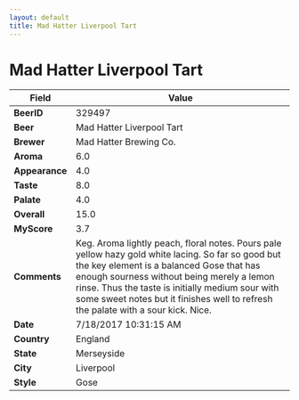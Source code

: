 ```yaml
---
layout: default
title: Mad Hatter Liverpool Tart
---
```


# Mad Hatter Liverpool Tart

| Field         | Value     |
|---------------|-----------|
| **BeerID** | 329497 |
| **Beer** | Mad Hatter Liverpool Tart |
| **Brewer** | Mad Hatter Brewing Co. |
| **Aroma** | 6.0 |
| **Appearance** | 4.0 |
| **Taste** | 8.0 |
| **Palate** | 4.0 |
| **Overall** | 15.0 |
| **MyScore** | 3.7 |
| **Comments** | Keg. Aroma lightly peach, floral notes. Pours pale yellow hazy gold white lacing. So far so good but the key element is a balanced Gose that has enough sourness without being merely a lemon rinse. Thus the taste is initially medium sour with some sweet notes but it finishes well to refresh the palate with a sour kick. Nice. |
| **Date** | 7/18/2017 10:31:15 AM |
| **Country** | England |
| **State** | Merseyside |
| **City** | Liverpool |
| **Style** | Gose |
